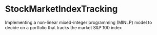 # StockMarketIndexTracking
Implementing a non-linear mixed-integer programming (MINLP) model to decide on a portfolio that tracks the market S&amp;P 100 index
